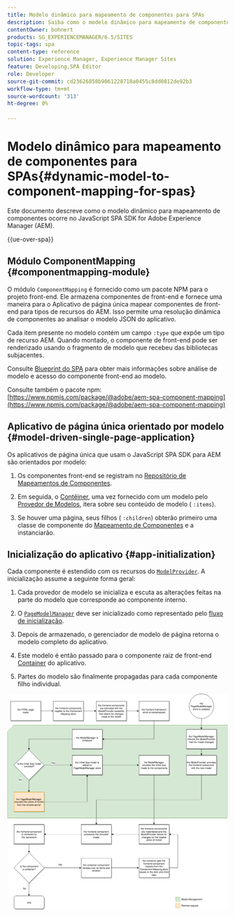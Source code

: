 ```yaml
---
title: Modelo dinâmico para mapeamento de componentes para SPAs
description: Saiba como o modelo dinâmico para mapeamento de componentes ocorre no JavaScript SPA SDK for Adobe Experience Manager.
contentOwner: bohnert
products: SG_EXPERIENCEMANAGER/6.5/SITES
topic-tags: spa
content-type: reference
solution: Experience Manager, Experience Manager Sites
feature: Developing,SPA Editor
role: Developer
source-git-commit: cd23626858b9061228718a0455c8dd0812de92b3
workflow-type: tm+mt
source-wordcount: '313'
ht-degree: 0%

---
```


# Modelo dinâmico para mapeamento de componentes para SPAs{#dynamic-model-to-component-mapping-for-spas}

Este documento descreve como o modelo dinâmico para mapeamento de componentes ocorre no JavaScript SPA SDK for Adobe Experience Manager (AEM).

{{ue-over-spa}}

## Módulo ComponentMapping {#componentmapping-module}

O módulo `ComponentMapping` é fornecido como um pacote NPM para o projeto front-end. Ele armazena componentes de front-end e fornece uma maneira para o Aplicativo de página única mapear componentes de front-end para tipos de recursos do AEM. Isso permite uma resolução dinâmica de componentes ao analisar o modelo JSON do aplicativo.

Cada item presente no modelo contém um campo `:type` que expõe um tipo de recurso AEM. Quando montado, o componente de front-end pode ser renderizado usando o fragmento de modelo que recebeu das bibliotecas subjacentes.

Consulte [Blueprint do SPA](/help/sites-developing/spa-blueprint.md) para obter mais informações sobre análise de modelo e acesso do componente front-end ao modelo.

Consulte também o pacote npm: [https://www.npmjs.com/package/@adobe/aem-spa-component-mapping](https://www.npmjs.com/package/@adobe/aem-spa-component-mapping)

## Aplicativo de página única orientado por modelo {#model-driven-single-page-application}

Os aplicativos de página única que usam o JavaScript SPA SDK para AEM são orientados por modelo:

1. Os componentes front-end se registram no [Repositório de Mapeamentos de Componentes](/help/sites-developing/spa-dynamic-model-to-component-mapping.md#componentmapping-module).
1. Em seguida, o [Contêiner](/help/sites-developing/spa-blueprint.md#container), uma vez fornecido com um modelo pelo [Provedor de Modelos](/help/sites-developing/spa-blueprint.md#the-model-provider), itera sobre seu conteúdo de modelo ( `:items`).

1. Se houver uma página, seus filhos ( `:children`) obterão primeiro uma classe de componente do [Mapeamento de Componentes](/help/sites-developing/spa-blueprint.md#componentmapping) e a instanciarão.

## Inicialização do aplicativo {#app-initialization}

Cada componente é estendido com os recursos do [`ModelProvider`](/help/sites-developing/spa-blueprint.md#the-model-provider). A inicialização assume a seguinte forma geral:

1. Cada provedor de modelo se inicializa e escuta as alterações feitas na parte do modelo que corresponde ao componente interno.
1. O [`PageModelManager`](/help/sites-developing/spa-blueprint.md#pagemodelmanager) deve ser inicializado como representado pelo [fluxo de inicialização](/help/sites-developing/spa-blueprint.md).

1. Depois de armazenado, o gerenciador de modelo de página retorna o modelo completo do aplicativo.
1. Este modelo é então passado para o componente raiz de front-end [Container](/help/sites-developing/spa-blueprint.md#container) do aplicativo.
1. Partes do modelo são finalmente propagadas para cada componente filho individual.

![app_model_initialization](assets/app_model_initialization.png)
